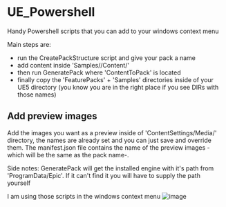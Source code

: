 # UE_Powershell
Handy Powershell scripts that you can add to your windows context menu

Main steps are:
- run the CreatePackStructure script and give your pack a name
- add content inside 'Samples/<PackName>/Content/'
- then run GeneratePack where 'ContentToPack' is located
- finally copy the 'FeaturePacks' + 'Samples' directories inside of your UE5 directory (you know you are in the right place if you see DIRs with those names)
  
## Add preview images
Add the images you want as a preview inside of 'ContentSettings/Media/' directory, the names are already
set and you can just save and override them.
The manifest.json file contains the name of the preview images -which will be the same as the pack name-.
  
  
Side notes:
GeneratePack will get the installed engine with it's path from 'ProgramData/Epic'. If it can't find it you will have to supply the path yourself
  
I am using those scripts in the windows context menu
![image](https://github.com/BoomRaccoon/UE_Powershell/assets/19467905/5aab54c4-f9d6-49a5-a935-388d36992543)
